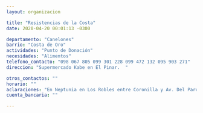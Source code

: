 ```yaml
---
layout: organizacion

title: "Resistencias de la Costa"
date: 2020-04-20 00:01:13 -0300

departamento: "Canelones"
barrio: "Costa de Oro"
actividades: "Punto de Donación"
necesidades: "Alimentos"
telefono_contacto: "098 067 805 099 301 228 099 472 132 095 903 271"
direccion: "Supermercado Kabe en El Pinar.  "

otros_contactos: ""
horario: ""
aclaraciones: "En Neptunia en Los Robles entre Coronilla y Av. Del Parque llamando a celulares de contacto."
cuenta_bancaria: ""

---
```

